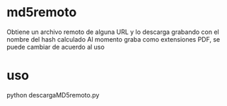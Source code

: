 # md5remoto
Obtiene un archivo remoto de alguna URL y lo descarga grabando con el nombre del hash calculado
Al momento graba como extensiones PDF, se puede cambiar de acuerdo al uso

# uso
python descargaMD5remoto.py
